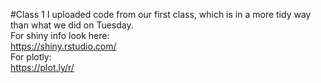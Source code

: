 #Class 1
I uploaded code from our first class, which is in a more tidy way than what we did on Tuesday.  
For shiny info look here:  
https://shiny.rstudio.com/  
For plotly:  
https://plot.ly/r/  
